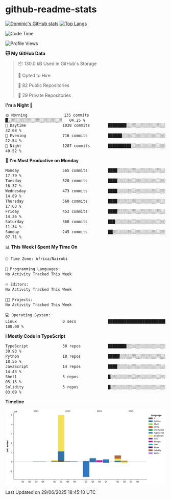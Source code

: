 # github-readme-stats
[![Dominic's GitHub stats](https://github-readme-stats.vercel.app/api?username=Domengo&show_icons=true)](https://github.com/anuraghazra/github-readme-stats)
[![Top Langs](https://github-readme-stats.vercel.app/api/top-langs/?username=Domengo&show_icons=true)](https://github.com/Domengo/github-readme-stats)

<!--START_SECTION:waka-->
![Code Time](http://img.shields.io/badge/Code%20Time-1%2C117%20hrs%2051%20mins-blue)

![Profile Views](http://img.shields.io/badge/Profile%20Views-1-blue)

**🐱 My GitHub Data** 

> 📦 130.0 kB Used in GitHub's Storage 
 > 
> 💼 Opted to Hire
 > 
> 📜 82 Public Repositories 
 > 
> 🔑 29 Private Repositories 
 > 
**I'm a Night 🦉** 

```text
🌞 Morning                135 commits         █░░░░░░░░░░░░░░░░░░░░░░░░   04.25 % 
🌆 Daytime                1038 commits        ████████░░░░░░░░░░░░░░░░░   32.68 % 
🌃 Evening                716 commits         ██████░░░░░░░░░░░░░░░░░░░   22.54 % 
🌙 Night                  1287 commits        ██████████░░░░░░░░░░░░░░░   40.52 % 
```
📅 **I'm Most Productive on Monday** 

```text
Monday                   565 commits         ████░░░░░░░░░░░░░░░░░░░░░   17.79 % 
Tuesday                  520 commits         ████░░░░░░░░░░░░░░░░░░░░░   16.37 % 
Wednesday                473 commits         ████░░░░░░░░░░░░░░░░░░░░░   14.89 % 
Thursday                 560 commits         ████░░░░░░░░░░░░░░░░░░░░░   17.63 % 
Friday                   453 commits         ████░░░░░░░░░░░░░░░░░░░░░   14.26 % 
Saturday                 360 commits         ███░░░░░░░░░░░░░░░░░░░░░░   11.34 % 
Sunday                   245 commits         ██░░░░░░░░░░░░░░░░░░░░░░░   07.71 % 
```


📊 **This Week I Spent My Time On** 

```text
🕑︎ Time Zone: Africa/Nairobi

💬 Programming Languages: 
No Activity Tracked This Week

🔥 Editors: 
No Activity Tracked This Week

🐱‍💻 Projects: 
No Activity Tracked This Week

💻 Operating System: 
Linux                    0 secs              █████████████████████████   100.00 % 
```

**I Mostly Code in TypeScript** 

```text
TypeScript               30 repos            ████████░░░░░░░░░░░░░░░░░   30.93 % 
Python                   18 repos            █████░░░░░░░░░░░░░░░░░░░░   18.56 % 
JavaScript               14 repos            ████░░░░░░░░░░░░░░░░░░░░░   14.43 % 
Shell                    5 repos             █░░░░░░░░░░░░░░░░░░░░░░░░   05.15 % 
Solidity                 3 repos             █░░░░░░░░░░░░░░░░░░░░░░░░   03.09 % 
```



**Timeline**

![Lines of Code chart](https://raw.githubusercontent.com/Domengo/Domengo/main/assets/bar_graph.png)


 Last Updated on 29/06/2025 18:45:10 UTC
<!--END_SECTION:waka-->



